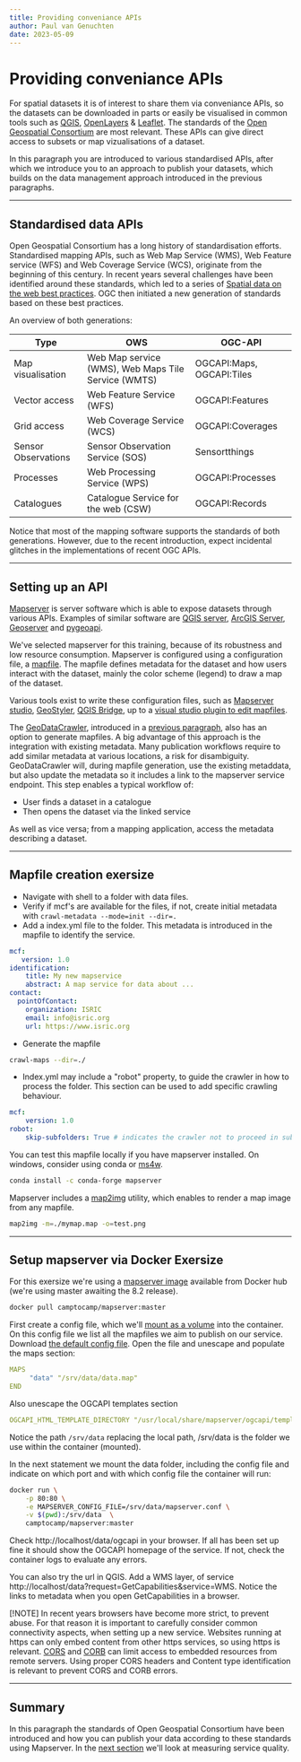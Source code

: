 ```yaml
---
title: Providing conveniance APIs
author: Paul van Genuchten
date: 2023-05-09
---
```


# Providing conveniance APIs

For spatial datasets it is of interest to share them via conveniance APIs, so the datasets can be downloaded in parts or easily be visualised in common tools such as [QGIS](https://qgis.org), [OpenLayers](https://openlayers.org) & [Leaflet](https://leaflet.org). The standards of the [Open Geospatial Consortium](https://www.ogc.org/) are most relevant. These APIs can give direct access to subsets or map vizualisations of a dataset. 
 
In this paragraph you are introduced to various standardised APIs, after which we introduce you to an approach to publish your datasets, which builds on the data management approach introduced in the previous paragraphs.  

---

## Standardised data APIs 

Open Geospatial Consortium has a long history of standardisation efforts. Standardised mapping APIs, such as Web Map Service (WMS), Web Feature service (WFS) and Web Coverage Service (WCS), originate from the beginning of this century. In recent years several challenges have been identified around these standards, which led to a series of [Spatial data on the web best practices](https://www.w3.org/TR/sdw-bp/). OGC then initiated a new generation of standards based on these best practices.

An overview of both generations:

| Type | OWS | OGC-API |
| --- | --- | --- |
| Map visualisation | Web Map service (WMS), Web Maps Tile Service (WMTS) | OGCAPI:Maps, OGCAPI:Tiles |
| Vector access | Web Feature Service (WFS) | OGCAPI:Features |
| Grid access | Web Coverage Service (WCS) | OGCAPI:Coverages |
| Sensor Observations | Sensor Observation Service (SOS) | Sensortthings |
| Processes | Web Processing Service (WPS) | OGCAPI:Processes |
| Catalogues | Catalogue Service for the web (CSW) | OGCAPI:Records |

Notice that most of the mapping software supports the standards of both generations. However, due to the recent
introduction, expect incidental glitches in the implementations of recent OGC APIs. 

---

## Setting up an API

[Mapserver](https://mapserver.org) is server software which is able to expose datasets through various APIs. 
Examples of similar software are [QGIS server](https://docs.qgis.org/3.28/en/docs/server_manual/introduction.html), 
[ArcGIS Server](https://enterprise.arcgis.com/en/server/), [Geoserver](https://geoserver.org) and 
[pygeoapi](https://pygeoapi.io).
 
We've selected mapserver for this training, because of its robustness and low resource consumption.
Mapserver is configured using a configuration file, a [mapfile](https://www.mapserver.org/mapfile/). 
The mapfile defines metadata for the dataset and how users interact with the dataset, mainly the color 
scheme (legend) to draw a map of the dataset.  

Various tools exist to write these configuration files, such as [Mapserver studio](https://mapserverstudio.net/), 
[GeoStyler](https://www.osgeo.org/projects/geostyler/), [QGIS Bridge](https://www.geocat.net/docs/bridge/qgis/latest), 
up to a [visual studio plugin to edit mapfiles](https://marketplace.visualstudio.com/items?itemName=chicoff.mapfile).

The [GeoDataCrawler](https://pypi.org/project/geodatacrawler/), introduced in a 
[previous paragraph](./1-existing-resources.md#discovering-an-existing-data-repository), also has an option to generate mapfiles. 
A big advantage of this approach is the integration with existing metadata. Many publication workflows require to add 
similar metadata at various locations, a risk for disambiguity. 
GeoDataCrawler will, during mapfile generation, use the existing metaddata, but also update the metadata 
so it includes a link to the mapserver service endpoint. This step enables a typical workflow of: 

- User finds a dataset in a catalogue 
- Then opens the dataset via the linked service

As well as vice versa; from a mapping application, access the metadata describing a dataset.

---

## Mapfile creation exersize

- Navigate with shell to a folder with data files.
- Verify if mcf's are available for the files, if not, create initial metadata with `crawl-metadata --mode=init --dir=.`
- Add a index.yml file to the folder. This metadata is introduced in the mapfile to identify the service.

```yaml
mcf:
   version: 1.0
identification:
    title: My new mapservice
    abstract: A map service for data about ...
contact:
  pointOfContact:
    organization: ISRIC
    email: info@isric.org
    url: https://www.isric.org
```

- Generate the mapfile

```bash
crawl-maps --dir=./
```

- Index.yml may include a "robot" property, to guide the crawler in how to process the folder. This section can be used to add specific crawling behaviour.

```yaml
mcf:
    version: 1.0
robot:
    skip-subfolders: True # indicates the crawler not to proceed in subfolders
```

You can test this mapfile locally if you have mapserver installed. On windows, consider using conda or [ms4w](https://www.ms4w.com/).

```bash
conda install -c conda-forge mapserver
```

Mapserver includes a [map2img](https://mapserver.org/utilities/map2img.html) utility, which enables to render a map image from any mapfile.

```bash
map2img -m=./mymap.map -o=test.png
```

---

## Setup mapserver via Docker Exersize

For this exersize we're using a [mapserver image](https://hub.docker.com/r/camptocamp/mapserver) available from Docker hub (we're using master awaiting the 8.2 release).

```bash
docker pull camptocamp/mapserver:master  
```

First create a config file, which we'll [mount as a volume](https://docs.docker.com/storage/volumes/) into the container. On this config file we list all the mapfiles we aim to publish on our service. Download [the default config file](https://github.com/camptocamp/docker-mapserver/blob/master/runtime/etc/mapserver.conf). Open the file and unescape and populate the maps section:

```yaml
MAPS
     "data" "/srv/data/data.map"
END
```

Also unescape the OGCAPI templates section

```yaml
OGCAPI_HTML_TEMPLATE_DIRECTORY "/usr/local/share/mapserver/ogcapi/templates/html-bootstrap4/"
```

Notice the path `/srv/data` replacing the local path, /srv/data is the folder we use within the container (mounted).

In the next statement we mount the data folder, including the config file and indicate on which port and with which config file the container will run:

```bash
docker run \
    -p 80:80 \
    -e MAPSERVER_CONFIG_FILE=/srv/data/mapserver.conf \
    -v $(pwd):/srv/data  \
    camptocamp/mapserver:master 
```

Check http://localhost/data/ogcapi in your browser. If all has been set up fine it should show the OGCAPI homepage of the service. 
If not, check the container logs to evaluate any errors. 

You can also try the url in QGIS. Add a WMS layer, of service http://localhost/data?request=GetCapabilities&service=WMS.
Notice the links to metadata when you open GetCapabilities in a browser.

[!NOTE]
In recent years browsers have become more strict, to prevent abuse. For that reason it is important to carefully consider common connectivity aspects, when setting up a new service. Websites running at https can only embed content from other https services, so using https is relevant. [CORS](https://en.wikipedia.org/cors) and [CORB](https://en.wikipedia.org/corb) can limit access to embedded resources from remote servers. Using proper CORS headers and Content type identification is relevant to prevent CORS and CORB errors. 

---

## Summary

In this paragraph the standards of Open Geospatial Consortium have been introduced and how you can publish your data according to these standards using Mapserver. In the [next section](./8-measure-quality.md) we'll look at measuring service quality.



